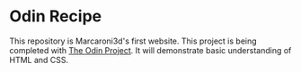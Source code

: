 # Odin Recipe

This repository is Marcaroni3d's first website. This project is being completed with [The Odin Project](https://theodinproject.com). It will demonstrate basic understanding of HTML and CSS.
